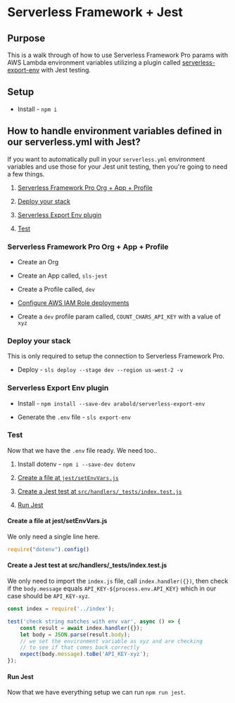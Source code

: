 # Serverless Framework + Jest

## Purpose

This is a walk through of how to use Serverless Framework Pro params with AWS Lambda environment variables utilizing a plugin called [serverless-export-env](https://github.com/arabold/serverless-export-env) with Jest testing.

## Setup

* Install - `npm i`

## How to handle environment variables defined in our serverless.yml with Jest?

If you want to automatically pull in your `serverless.yml` environment variables and use those for your Jest unit testing, then you're going to need a few things.

1. [Serverless Framework Pro Org + App + Profile](#Serverless-Framework-Pro-Org-+-App-+-Profile)

2. [Deploy your stack](#deploy-your-stack)

3. [Serverless Export Env plugin](#Serverless-Export-Env-plugin)

4. [Test](#test)

### Serverless Framework Pro Org + App + Profile

* Create an Org

* Create an App called, `sls-jest`

* Create a Profile called, `dev`

* [Configure AWS IAM Role deployments](https://serverless.com/framework/docs/dashboard/access-roles/#access-roles)

* Create a `dev` profile param called, `COUNT_CHARS_API_KEY` with a value of `xyz`

### Deploy your stack

This is only required to setup the connection to Serverless Framework Pro.

* Deploy - `sls deploy --stage dev --region us-west-2 -v`

### Serverless Export Env plugin

* Install - `npm install --save-dev arabold/serverless-export-env`

* Generate the `.env` file - `sls export-env`

### Test

Now that we have the `.env` file ready. We need too..

1. Install dotenv - `npm i --save-dev dotenv`

2. [Create a file at `jest/setEnvVars.js`](#Create-a-file-at-jest/setEnvVars.js)

3. [Create a Jest test at `src/handlers/_tests/index.test.js`](#Create-a-jest-test-at-src/handlers/_tests/index.test.js)

4. [Run Jest](#run-jest)

#### Create a file at jest/setEnvVars.js

We only need a single line here.

```js
require("dotenv").config()
```

#### Create a Jest test at src/handlers/_tests/index.test.js

We only need to import the `index.js` file, call `index.handler({})`, 
then check if the `body.message` equals `API_KEY-${process.env.API_KEY}` 
which in our case should be `API_KEY-xyz`.

```js
const index = require('../index');

test('check string matches with env var', async () => {
    const result = await index.handler({});
    let body = JSON.parse(result.body);
    // we set the environment variable as xyz and are checking
    // to see if that comes back correctly
    expect(body.message).toBe('API_KEY-xyz');
});
```

#### Run Jest

Now that we have everything setup we can run `npm run jest`.